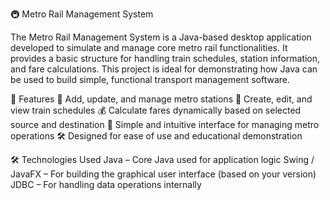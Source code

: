 🚇 Metro Rail Management System

The Metro Rail Management System is a Java-based desktop application developed to simulate and manage core metro rail functionalities. It provides a basic structure for handling train schedules, station information, and fare calculations. This project is ideal for demonstrating how Java can be used to build simple, functional transport management software.

🔧 Features
  📍 Add, update, and manage metro stations
  🚆 Create, edit, and view train schedules
  💰 Calculate fares dynamically based on selected source and destination
  🧩 Simple and intuitive interface for managing metro operations
  🛠️ Designed for ease of use and educational demonstration

🛠️ Technologies Used
  Java – Core Java used for application logic
  Swing / JavaFX – For building the graphical user interface (based on your version)
  JDBC – For handling data operations internally
